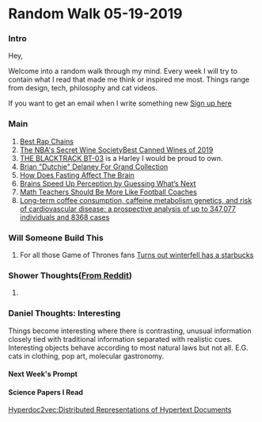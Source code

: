 # Random Walk 05-19-2019
### Intro
Hey,

Welcome into a random walk through my mind. Every week I will try to contain what I read that made me think or inspired me most. Things range from design, tech, philosophy and cat videos. 

If you want to get an email when I write something new [Sign up here]()

### Main 
1. [Best Rap Chains](https://www.highsnobiety.com/p/best-rappers-chains/)
2. [The NBA's Secret Wine Society](http://www.espn.com/espn/feature/story/_/id/22358028/the-nba-obsession-wine)[Best Canned Wines of 2019](https://vinepair.com/buy-this-booze/10-best-canned-wines-2019/)
3. [THE BLACKTRACK BT-03](https://www.blacktrackmotors.com/bt-03) is a Harley I would be proud to own.
4. [Brian "Dutchie" Delaney For Grand Collection](https://www.youtube.com/watch?v=iXHnVCIgu1A)
5. [How Does Fasting Affect The Brain](http://www.brainfacts.org/thinking-sensing-and-behaving/diet-and-lifestyle/2018/how-does-fasting-affect-the-brain-071318)
6. [Brains Speed Up Perception by Guessing What’s Next](https://www.quantamagazine.org/brains-speed-up-perception-by-guessing-whats-next-20190502/)
7. [Math Teachers Should Be More Like Football Coaches](https://www.nytimes.com/2019/05/11/opinion/sunday/math-teaching-football.html)
8. [Long-term coffee consumption, caffeine metabolism genetics, and risk of cardiovascular disease: a prospective analysis of up to 347,077 individuals and 8368 cases](https://academic.oup.com/ajcn/article-abstract/109/3/509/5369955)
### Will Someone Build This
1. For all those Game of Thrones fans [Turns out winterfell has a starbucks](https://twitter.com/IWriteAllDay_/status/1125299683004276738)

### Shower Thoughts([From Reddit](https://www.reddit.com/r/showerthoughts))
1. 

### Daniel Thoughts: Interesting
Things become interesting where there is contrasting, unusual information closely tied with traditional information separated with realistic cues. Interesting objects behave according to most natural laws but not all. E.G. cats in clothing, pop art, molecular gastronomy.
#### Next Week's Prompt

#### Science Papers I Read
[Hyperdoc2vec:Distributed Representations of Hypertext Documents](https://jialonghan.com/wp-content/uploads/2018/04/hyperdoc2vec.pdf)